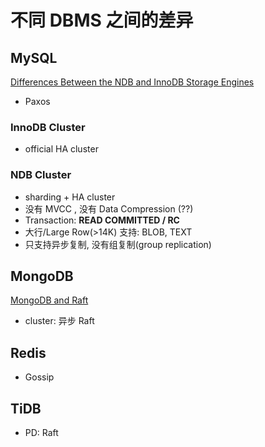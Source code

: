 # 不同 DBMS 之间的差异

## MySQL

[Differences Between the NDB and InnoDB Storage Engines](https://dev.mysql.com/doc/refman/5.7/en/mysql-cluster-ndb-innodb-engines.html)

- Paxos

### InnoDB Cluster

- official HA cluster

### NDB Cluster

- sharding + HA cluster
- 没有 MVCC , 没有 Data Compression (??)
- Transaction: **READ COMMITTED / RC**
- 大行/Large Row(>14K) 支持: BLOB, TEXT
- 只支持异步复制, 没有组复制(group replication)

## MongoDB

[MongoDB and Raft](http://henrikingo.github.io/presentations/PGDay%20Russia%202017%20-%20MongoDB%20and%20Raft/index.html#/pv0)

- cluster: 异步 Raft

## Redis

- Gossip

## TiDB

- PD: Raft
